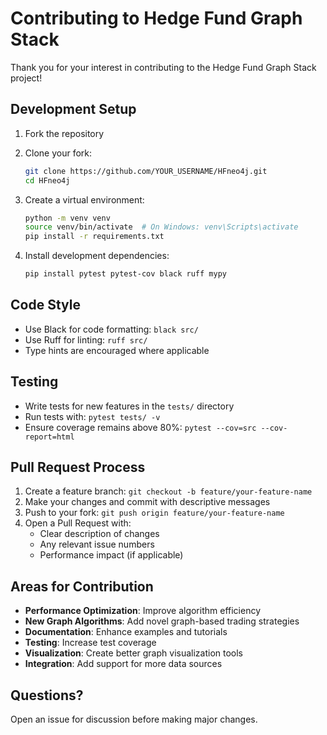 # Contributing to Hedge Fund Graph Stack

Thank you for your interest in contributing to the Hedge Fund Graph Stack project!

## Development Setup

1. Fork the repository
2. Clone your fork:
   ```bash
   git clone https://github.com/YOUR_USERNAME/HFneo4j.git
   cd HFneo4j
   ```

3. Create a virtual environment:
   ```bash
   python -m venv venv
   source venv/bin/activate  # On Windows: venv\Scripts\activate
   pip install -r requirements.txt
   ```

4. Install development dependencies:
   ```bash
   pip install pytest pytest-cov black ruff mypy
   ```

## Code Style

- Use Black for code formatting: `black src/`
- Use Ruff for linting: `ruff src/`
- Type hints are encouraged where applicable

## Testing

- Write tests for new features in the `tests/` directory
- Run tests with: `pytest tests/ -v`
- Ensure coverage remains above 80%: `pytest --cov=src --cov-report=html`

## Pull Request Process

1. Create a feature branch: `git checkout -b feature/your-feature-name`
2. Make your changes and commit with descriptive messages
3. Push to your fork: `git push origin feature/your-feature-name`
4. Open a Pull Request with:
   - Clear description of changes
   - Any relevant issue numbers
   - Performance impact (if applicable)

## Areas for Contribution

- **Performance Optimization**: Improve algorithm efficiency
- **New Graph Algorithms**: Add novel graph-based trading strategies
- **Documentation**: Enhance examples and tutorials
- **Testing**: Increase test coverage
- **Visualization**: Create better graph visualization tools
- **Integration**: Add support for more data sources

## Questions?

Open an issue for discussion before making major changes.